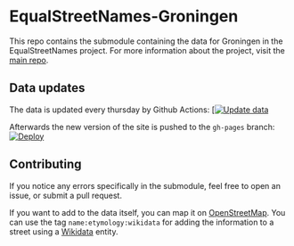 # EqualStreetNames-Groningen

This repo contains the submodule containing the data for Groningen in the EqualStreetNames project. For more information about the project, visit the [main repo](https://github.com/EqualStreetNames/equalstreetnames).

## Data updates

The data is updated every thursday by Github Actions:
[[![Update data](https://github.com/EqualStreetNames/equalstreetnames-groningen/actions/workflows/update-data.yml/badge.svg)](https://github.com/EqualStreetNames/equalstreetnames-groningen/actions/workflows/update-data.yml)

Afterwards the new version of the site is pushed to the `gh-pages` branch:
[![Deploy](https://github.com/EqualStreetNames/equalstreetnames-groningen/actions/workflows/deploy.yml/badge.svg)](https://github.com/EqualStreetNames/equalstreetnames-groningen/actions/workflows/deploy.yml)

## Contributing

If you notice any errors specifically in the submodule, feel free to open an issue, or submit a pull request.

If you want to add to the data itself, you can map it on [OpenStreetMap](https://osm.org/). You can use the tag `name:etymology:wikidata` for adding the information to a street using a [Wikidata](https://wikidata.org) entity.

